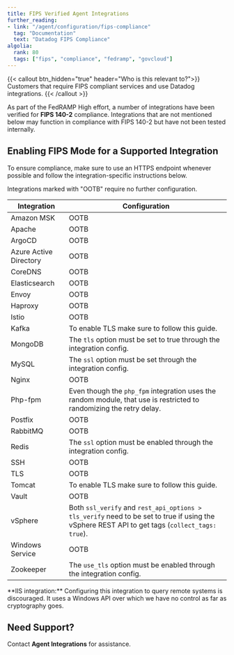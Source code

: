 ```yaml
---
title: FIPS Verified Agent Integrations
further_reading:
- link: "/agent/configuration/fips-compliance"
  tag: "Documentation"
  text: "Datadog FIPS Compliance"
algolia:
  rank: 80
  tags: ["fips", "compliance", "fedramp", "govcloud"]
---
```


{{< callout btn_hidden="true" header="Who is this relevant to?">}}
Customers that require FIPS compliant services and use Datadog integrations.
{{< /callout >}}

As part of the FedRAMP High effort, a number of integrations have been verified for **FIPS 140-2** compliance. Integrations that are not mentioned below may function in compliance with FIPS 140-2 but have not been tested internally.

## Enabling FIPS Mode for a Supported Integration

To ensure compliance, make sure to use an HTTPS endpoint whenever possible and follow the integration-specific instructions below.

Integrations marked with "OOTB" require no further configuration.

| Integration             | Configuration                                                                                                                                         |
|-------------------------|-------------------------------------------------------------------------------------------------------------------------------------------------------|
| Amazon MSK              | OOTB                                                                                                                                                  |
| Apache                  | OOTB                                                                                                                                                  |
| ArgoCD                  | OOTB                                                                                                                                                  |
| Azure Active Directory  | OOTB                                                                                                                                                  |
| CoreDNS                 | OOTB                                                                                                                                                  |
| Elasticsearch           | OOTB                                                                                                                                                  |
| Envoy                   | OOTB                                                                                                                                                  |
| Haproxy                 | OOTB                                                                                                                                                  |
| Istio                   | OOTB                                                                                                                                                  |
| Kafka                   | To enable TLS make sure to follow this guide.                                                                                                         |
| MongoDB                 | The `tls` option must be set to true through the integration config.                                                                                  |
| MySQL                   | The `ssl` option must be set through the integration config.                                                                                          |
| Nginx                   | OOTB                                                                                                                                                  |
| Php-fpm                 | Even though the `php_fpm` integration uses the random module, that use is restricted to randomizing the retry delay.                                  |
| Postfix                 | OOTB                                                                                                                                                  |
| RabbitMQ                | OOTB                                                                                                                                                  |
| Redis                   | The `ssl` option must be enabled through the integration config.                                                                                      |
| SSH                     | OOTB                                                                                                                                                  |
| TLS                     | OOTB                                                                                                                                                  |
| Tomcat                  | To enable TLS make sure to follow this guide.                                                                                                         |
| Vault                   | OOTB                                                                                                                                                  |
| vSphere                 | Both `ssl_verify` and `rest_api_options > tls_verify` need to be set to true if using the vSphere REST API to get tags (`collect_tags: true`).        |
| Windows Service         | OOTB                                                                                                                                                  |
| Zookeeper               | The `use_tls` option must be enabled through the integration config.                                                                                  |


<div class="alert alert-warning">
**IIS integration:** Configuring this integration to query remote systems is discouraged. It uses a Windows API over which we have no control as far as cryptography goes.
</div>


## Need Support?

Contact **Agent Integrations** for assistance.
